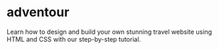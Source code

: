 # adventour
Learn how to design and build your own stunning travel website using HTML and CSS with our step-by-step tutorial.
